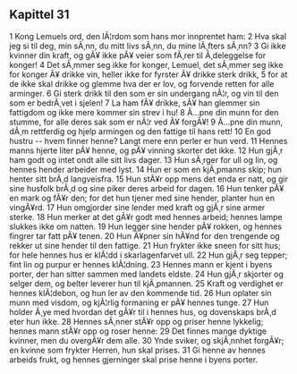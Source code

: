 ## Kapittel 31

1 Kong Lemuels ord, den lÃ¦rdom som hans mor innprentet ham: 
2 Hva skal jeg si til deg, min sÃ¸nn, du mitt livs sÃ¸nn, du mine lÃ¸fters sÃ¸nn? 
3 Gi ikke kvinner din kraft, og gÃ¥ ikke pÃ¥ veier som fÃ¸rer til Ã¸deleggelse for konger! 
4 Det sÃ¸mmer seg ikke for konger, Lemuel, det sÃ¸mmer seg ikke for konger Ã¥ drikke vin, heller ikke for fyrster Ã¥ drikke sterk drikk, 
5 for at de ikke skal drikke og glemme hva der er lov, og forvende retten for alle arminger. 
6 Gi sterk drikk til den som er sin undergang nÃ¦r, og vin til den som er bedrÃ¸vet i sjelen! 
7 La ham fÃ¥ drikke, sÃ¥ han glemmer sin fattigdom og ikke mere kommer sin strev i hu! 
8 Ã…pne din munn for den stumme, for alle deres sak som er nÃ¦r ved Ã¥ forgÃ¥! 
9 Ã…pne din munn, dÃ¸m rettferdig og hjelp armingen og den fattige til hans rett! 
10 En god hustru -- hvem finner henne? Langt mere enn perler er hun verd. 
11 Hennes manns hjerte liter pÃ¥ henne, og pÃ¥ vinning skorter det ikke. 
12 Hun gjÃ¸r ham godt og intet ondt alle sitt livs dager. 
13 Hun sÃ¸rger for ull og lin, og hennes hender arbeider med lyst. 
14 Hun er som en kjÃ¸pmanns skip; hun henter sitt brÃ¸d langveisfra. 
15 Hun stÃ¥r opp mens det enda er natt, og gir sine husfolk brÃ¸d og sine piker deres arbeid for dagen. 
16 Hun tenker pÃ¥ en mark og fÃ¥r den; for det hun tjener med sine hender, planter hun en vingÃ¥rd. 
17 Hun omgjorder sine lender med kraft og gjÃ¸r sine armer sterke. 
18 Hun merker at det gÃ¥r godt med hennes arbeid; hennes lampe slukkes ikke om natten. 
19 Hun legger sine hender pÃ¥ rokken, og hennes fingrer tar fatt pÃ¥ tenen. 
20 Hun Ã¥pner sin hÃ¥nd for den trengende og rekker ut sine hender til den fattige. 
21 Hun frykter ikke sneen for sitt hus; for hele hennes hus er klÃ¦dd i skarlagenfarvet ull. 
22 Hun gjÃ¸r seg tepper; fint lin og purpur er hennes klÃ¦dning. 
23 Hennes mann er kjent i byens porter, der han sitter sammen med landets eldste. 
24 Hun gjÃ¸r skjorter og selger dem, og belter leverer hun til kjÃ¸pmannen. 
25 Kraft og verdighet er hennes klÃ¦debon, og hun ler av den kommende tid. 
26 Hun oplater sin munn med visdom, og kjÃ¦rlig formaning er pÃ¥ hennes tunge. 
27 Hun holder Ã¸ye med hvordan det gÃ¥r til i hennes hus, og dovenskaps brÃ¸d eter hun ikke. 
28 Hennes sÃ¸nner stÃ¥r opp og priser henne lykkelig; hennes mann stÃ¥r opp og roser henne: 
29 Det finnes mange dyktige kvinner, men du overgÃ¥r dem alle. 
30 Ynde sviker, og skjÃ¸nnhet forgÃ¥r; en kvinne som frykter Herren, hun skal prises. 
31 Gi henne av hennes arbeids frukt, og hennes gjerninger skal prise henne i byens porter.
